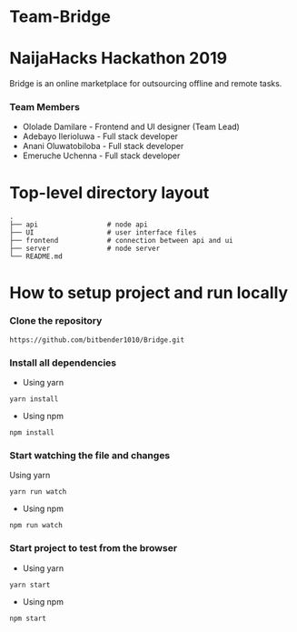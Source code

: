 # Team-Bridge
# NaijaHacks Hackathon 2019
Bridge is an online marketplace for outsourcing offline and remote tasks.

### Team Members
* Ololade Damilare - Frontend and UI designer (Team Lead)
* Adebayo Ilerioluwa - Full stack developer
* Anani Oluwatobiloba - Full stack developer
* Emeruche Uchenna - Full stack developer



# Top-level directory layout

    .
    ├── api                 # node api
    ├── UI                  # user interface files
    ├── frontend            # connection between api and ui
    ├── server              # node server  
    └── README.md 


# How to setup project and run locally

### Clone the repository

`https://github.com/bitbender1010/Bridge.git`

### Install all dependencies

* Using yarn

`yarn install`

* Using npm

`npm install`

### Start watching the file and changes

Using yarn


`yarn run watch`

* Using npm


`npm run watch`


### Start project to test from the browser

* Using yarn


`yarn start`

* Using npm


`npm start`
